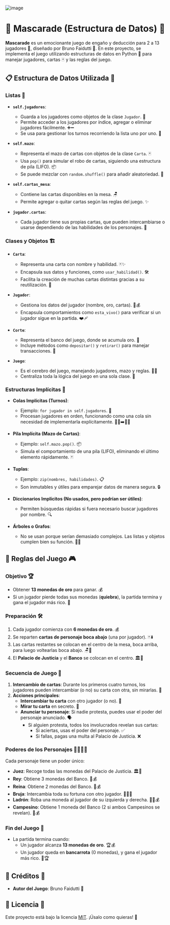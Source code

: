 ![image](https://github.com/user-attachments/assets/d5fbdf21-dd08-4996-a538-ac40b82029cf)


# 🎴 **Mascarade** (Estructura de Datos) 🤖

**Mascarade** es un emocionante juego de engaño y deducción para 2 a 13 jugadores 👥, diseñado por Bruno Faidutti 🎩. En este proyecto, se implementa el juego utilizando estructuras de datos en Python 🐍 para manejar jugadores, cartas 🃏 y las reglas del juego.

## 📋 **Estructura de Datos Utilizada** 🧠

### **Listas** 📂
- **`self.jugadores`**:  
  - Guarda a los jugadores como objetos de la clase `Jugador`. 👤  
  - Permite acceder a los jugadores por índice, agregar o eliminar jugadores fácilmente. ➕➖  
  - Se usa para gestionar los turnos recorriendo la lista uno por uno. 🔁  

- **`self.mazo`**:  
  - Representa el mazo de cartas con objetos de la clase `Carta`. 🃏  
  - Usa `pop()` para simular el robo de cartas, siguiendo una estructura de pila (LIFO). 📦  
  - Se puede mezclar con `random.shuffle()` para añadir aleatoriedad. 🎲  

- **`self.cartas_mesa`**:  
  - Contiene las cartas disponibles en la mesa. 🪑  
  - Permite agregar o quitar cartas según las reglas del juego. ✨  

- **`jugador.cartas`**:  
  - Cada jugador tiene sus propias cartas, que pueden intercambiarse o usarse dependiendo de las habilidades de los personajes. 🔄  

### **Clases y Objetos** 🏗️

- **`Carta`**:  
  - Representa una carta con nombre y habilidad. 🃏✨  
  - Encapsula sus datos y funciones, como `usar_habilidad()`. 🛠️  
  - Facilita la creación de muchas cartas distintas gracias a su reutilización. 🔄  

- **`Jugador`**:  
  - Gestiona los datos del jugador (nombre, oro, cartas). 👤💰  
  - Encapsula comportamientos como `esta_vivo()` para verificar si un jugador sigue en la partida. ❤️‍🩹  

- **`Corte`**:  
  - Representa el banco del juego, donde se acumula oro. 🏦  
  - Incluye métodos como `depositar()` y `retirar()` para manejar transacciones. 💸  

- **`Juego`**:  
  - Es el cerebro del juego, manejando jugadores, mazo y reglas. 🧠🎲  
  - Centraliza toda la lógica del juego en una sola clase. 🔗  

### **Estructuras Implícitas** 🌟

- **Colas Implícitas (Turnos)**:  
  - Ejemplo: `for jugador in self.jugadores`. 🔁  
  - Procesan jugadores en orden, funcionando como una cola sin necesidad de implementarla explícitamente. 🚶‍♂️➡️🚶‍♀️  

- **Pila Implícita (Mazo de Cartas)**:  
  - Ejemplo: `self.mazo.pop()`. 📦  
  - Simula el comportamiento de una pila (LIFO), eliminando el último elemento rápidamente. 🃏  

- **Tuplas**:  
  - Ejemplo: `zip(nombres, habilidades)`. 📋  
  - Son inmutables y útiles para emparejar datos de manera segura. 🔒  

- **Diccionarios Implícitos (No usados, pero podrían ser útiles)**:  
  - Permiten búsquedas rápidas si fuera necesario buscar jugadores por nombre. 🔍  

- **Árboles o Grafos**:  
  - No se usan porque serían demasiado complejos. Las listas y objetos cumplen bien su función. 🌳❌  

## 📜 **Reglas del Juego** 🎮

### **Objetivo** 🏆
- Obtener **13 monedas de oro** para ganar. 💰  
- Si un jugador pierde todas sus monedas (**quiebra**), la partida termina y gana el jugador más rico. 🏅  

### **Preparación** 🛠️
1. Cada jugador comienza con **6 monedas de oro**. 💰  
2. Se reparten **cartas de personaje boca abajo** (una por jugador). 🃏⬇️  
3. Las cartas restantes se colocan en el centro de la mesa, boca arriba, para luego voltearlas boca abajo. 🪑🔄  
4. El **Palacio de Justicia** y el **Banco** se colocan en el centro. 🏛️🏦  

### **Secuencia de Juego** 🎲
1. **Intercambio de cartas**: Durante los primeros cuatro turnos, los jugadores pueden intercambiar (o no) su carta con otra, sin mirarlas. 🔄  
2. **Acciones principales**:
   - **Intercambiar tu carta** con otro jugador (o no). 🔄  
   - **Mirar tu carta** en secreto. 👀  
   - **Anunciar tu personaje**: Si nadie protesta, puedes usar el poder del personaje anunciado. 🗣️  
     - Si alguien protesta, todos los involucrados revelan sus cartas:  
       - Si aciertas, usas el poder del personaje. ✅  
       - Si fallas, pagas una multa al Palacio de Justicia. ❌  

### **Poderes de los Personajes** 🦸‍♂️🦸‍♀️
Cada personaje tiene un poder único:
- **Juez**: Recoge todas las monedas del Palacio de Justicia. 🏛️💸  
- **Rey**: Obtiene 3 monedas del Banco. 👑💰  
- **Reina**: Obtiene 2 monedas del Banco. 👸💰  
- **Bruja**: Intercambia toda su fortuna con otro jugador. 🧙‍♀️🔄  
- **Ladrón**: Roba una moneda al jugador de su izquierda y derecha. 🦹‍♂️💰  
- **Campesino**: Obtiene 1 moneda del Banco (2 si ambos Campesinos se revelan). 🚜💰  

### **Fin del Juego** 🏁
- La partida termina cuando:
  - Un jugador alcanza **13 monedas de oro**. 🏆💰  
  - Un jugador queda en **bancarrota** (0 monedas), y gana el jugador más rico. 💸🏆  

## 🙏 **Créditos** 🌟
- **Autor del Juego**: Bruno Faidutti 🎩  

## 📜 **Licencia** 📄
Este proyecto está bajo la licencia [MIT](LICENSE). ¡Úsalo como quieras! 🚀  
